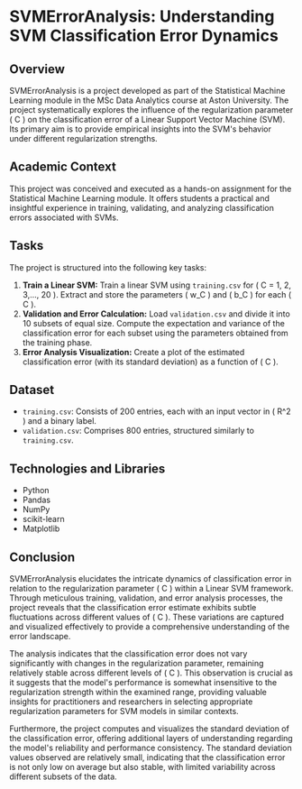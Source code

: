 # SVMErrorAnalysis: Understanding SVM Classification Error Dynamics

## Overview
SVMErrorAnalysis is a project developed as part of the Statistical Machine Learning module in the MSc Data Analytics course at Aston University. The project systematically explores the influence of the regularization parameter \( C \) on the classification error of a Linear Support Vector Machine (SVM). Its primary aim is to provide empirical insights into the SVM's behavior under different regularization strengths.

## Academic Context
This project was conceived and executed as a hands-on assignment for the Statistical Machine Learning module. It offers students a practical and insightful experience in training, validating, and analyzing classification errors associated with SVMs.

## Tasks
The project is structured into the following key tasks:
1. **Train a Linear SVM:** Train a linear SVM using `training.csv` for ( C = 1, 2, 3,..., 20 ). Extract and store the parameters \( w_C \) and \( b_C \) for each \( C \).
2. **Validation and Error Calculation:** Load `validation.csv` and divide it into 10 subsets of equal size. Compute the expectation and variance of the classification error for each subset using the parameters obtained from the training phase.
3. **Error Analysis Visualization:** Create a plot of the estimated classification error (with its standard deviation) as a function of \( C \).

## Dataset
- `training.csv`: Consists of 200 entries, each with an input vector in \( R^2 \) and a binary label.
- `validation.csv`: Comprises 800 entries, structured similarly to `training.csv`.

## Technologies and Libraries
- Python
- Pandas
- NumPy
- scikit-learn
- Matplotlib


## Conclusion
SVMErrorAnalysis elucidates the intricate dynamics of classification error in relation to the regularization parameter \( C \) within a Linear SVM framework. Through meticulous training, validation, and error analysis processes, the project reveals that the classification error estimate exhibits subtle fluctuations across different values of \( C \). These variations are captured and visualized effectively to provide a comprehensive understanding of the error landscape.

The analysis indicates that the classification error does not vary significantly with changes in the regularization parameter, remaining relatively stable across different levels of \( C \). This observation is crucial as it suggests that the model's performance is somewhat insensitive to the regularization strength within the examined range, providing valuable insights for practitioners and researchers in selecting appropriate regularization parameters for SVM models in similar contexts.

Furthermore, the project computes and visualizes the standard deviation of the classification error, offering additional layers of understanding regarding the model's reliability and performance consistency. The standard deviation values observed are relatively small, indicating that the classification error is not only low on average but also stable, with limited variability across different subsets of the data.


